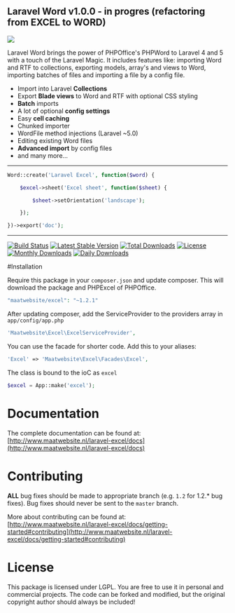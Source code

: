 ## Laravel Word v1.0.0 - in progres (refactoring from EXCEL to WORD)  

[<img src="http://www.maveius.pl/img/word_banner.png"/>](http://www.maveius.pl/laravel-word/docs)

Laravel Word brings the power of PHPOffice's PHPWord to Laravel 4 and 5 with a touch of the Laravel Magic. It includes features like: importing Word and RTF to collections, exporting models, array's and views to Word, importing batches of files and importing a file by a config file.

- Import into Laravel **Collections**
- Export **Blade views** to Word and RTF with optional CSS styling
- **Batch** imports
- A lot of optional **config settings**
- Easy **cell caching**
- Chunked importer
- WordFile method injections (Laravel ~5.0)
- Editing existing Word files
- **Advanced import** by config files
- and many more...

---

```php
Word::create('Laravel Excel', function($word) {

    $excel->sheet('Excel sheet', function($sheet) {

        $sheet->setOrientation('landscape');

    });

})->export('doc');
```

---

[![Build Status](https://travis-ci.org/Maatwebsite/Laravel-Excel.svg?branch=master)](https://travis-ci.org/Maatwebsite/Laravel-Excel)
[![Latest Stable Version](https://poser.pugx.org/maatwebsite/excel/v/stable.png)](https://packagist.org/packages/maatwebsite/excel) [![Total Downloads](https://poser.pugx.org/maatwebsite/excel/downloads.png)](https://packagist.org/packages/maatwebsite/excel)  [![License](https://poser.pugx.org/maatwebsite/excel/license.png)](https://packagist.org/packages/maatwebsite/excel)
[![Monthly Downloads](https://poser.pugx.org/maatwebsite/excel/d/monthly.png)](https://packagist.org/packages/maatwebsite/excel)
[![Daily Downloads](https://poser.pugx.org/maatwebsite/excel/d/daily.png)](https://packagist.org/packages/maatwebsite/excel)

#Installation

Require this package in your `composer.json` and update composer. This will download the package and PHPExcel of PHPOffice.

```php
"maatwebsite/excel": "~1.2.1"
```

After updating composer, add the ServiceProvider to the providers array in `app/config/app.php`

```php
'Maatwebsite\Excel\ExcelServiceProvider',
```

You can use the facade for shorter code. Add this to your aliases:

```php
'Excel' => 'Maatwebsite\Excel\Facades\Excel',
```

The class is bound to the ioC as `excel`

```php
$excel = App::make('excel');
```

# Documentation

The complete documentation can be found at: [http://www.maatwebsite.nl/laravel-excel/docs](http://www.maatwebsite.nl/laravel-excel/docs)

# Contributing

**ALL** bug fixes should be made to appropriate branch (e.g. `1.2` for 1.2.* bug fixes). Bug fixes should never be sent to the `master` branch.

More about contributing can be found at: [http://www.maatwebsite.nl/laravel-excel/docs/getting-started#contributing](http://www.maatwebsite.nl/laravel-excel/docs/getting-started#contributing)

# License

This package is licensed under LGPL. You are free to use it in personal and commercial projects. The code can be forked and modified, but the original copyright author should always be included!
